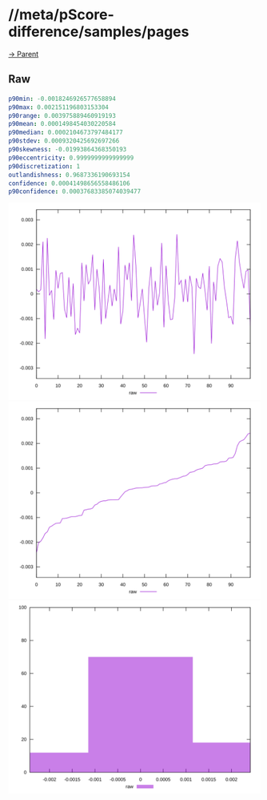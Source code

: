 
# //meta/pScore-difference/samples/pages

[→ Parent](../..)


## Raw


```yaml
p90min: -0.0018246926577658894
p90max: 0.002151196803153304
p90range: 0.003975889460919193
p90mean: 0.0001498454030220584
p90median: 0.0002104673797484177
p90stdev: 0.0009320425692697266
p90skewness: -0.01993864368350193
p90eccentricity: 0.9999999999999999
p90discretization: 1
outlandishness: 0.9687336190693154
confidence: 0.00041498656558486106
p90confidence: 0.00037683385074039477

```

![PLOT: raw-values](./raw/values.svg)![PLOT: raw-sorted](./raw/sorted.svg)![PLOT: raw-histogram](./raw/histogram.svg)